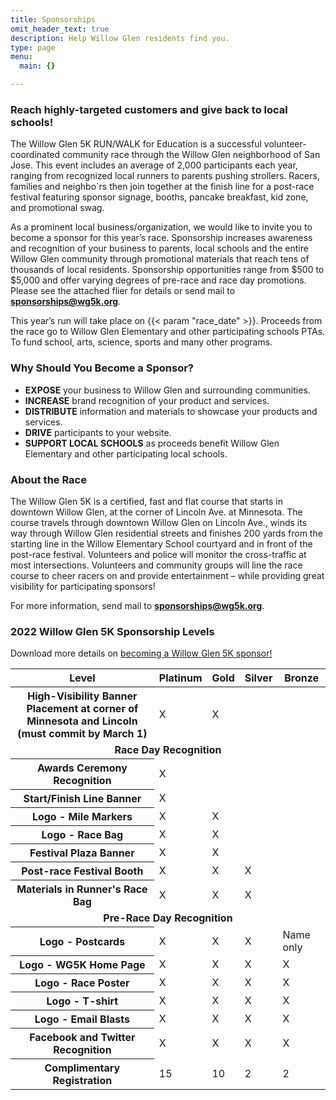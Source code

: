 ```yaml
---
title: Sponsorships
omit_header_text: true
description: Help Willow Glen residents find you.
type: page
menu:
  main: {}

---
```

### Reach highly-targeted customers and give back to local schools!

The Willow Glen 5K RUN/WALK for Education is a successful volunteer-coordinated community race through the Willow Glen neighborhood of San Jose. This event includes an average of 2,000 participants each year, ranging from recognized local runners to parents pushing strollers. Racers, families and neighbo\`rs then join together at the finish line for a post-race festival featuring sponsor signage, booths, pancake breakfast, kid zone, and promotional swag.

As a prominent local business/organization, we would like to invite you to become a sponsor for this year’s race. Sponsorship increases awareness and recognition of your business to parents, local schools and the entire Willow Glen community through promotional materials that reach tens of thousands of local residents. Sponsorship opportunities range from $500 to $5,000 and offer varying degrees of pre-race and race day promotions. Please see the attached flier for details or send mail to **sponsorships@wg5k.org**.

This year’s run will take place on {{< param "race_date" >}}. Proceeds from the race go to Willow Glen Elementary and other participating schools PTAs. To fund school, arts, science, sports and many other programs.

### Why Should You Become a Sponsor?

* **EXPOSE**  your business to Willow Glen and surrounding communities.
* **INCREASE** brand recognition of your product and services.
* **DISTRIBUTE** information and materials to showcase your products and services.
* **DRIVE** participants to your website.
* **SUPPORT LOCAL SCHOOLS** as proceeds benefit Willow Glen Elementary and other participating local schools.

### About the Race

The Willow Glen 5K is a certified, fast and flat course that starts in downtown Willow Glen, at the corner of Lincoln Ave. at Minnesota. The course travels through downtown Willow Glen on Lincoln Ave., winds its way through Willow Glen residential streets and finishes 200 yards from the starting line in the Willow Elementary School courtyard and in front of the post-race festival. Volunteers and police will monitor the cross-traffic at most intersections. Volunteers and community groups will line the race course to cheer racers on and provide entertainment – while providing great visibility for participating sponsors!

For more information, send mail to **sponsorships@wg5k.org**.

### 2022 Willow Glen 5K Sponsorship Levels

Download more details on [becoming a Willow Glen 5K sponsor!](/docs/2020_sponsorship_packet.pdf)

<table class="table">
<thead class="thead-dark">
<tr>
<th scope="col">Level</th>
<th scope="col">Platinum</th>
<th scope="col">Gold</th>
<th scope="col">Silver</th>
<th scope="col">Bronze</th>
</tr>
</thead>
<tbody>
<tr>
<th scope="row">High-Visibility Banner Placement at corner of Minnesota and Lincoln <br />(must commit by March 1)</th>
<td>X</td>
<td>X</td>
<td></td>
<td></td>
</tr>
<tr class="table-primary">
<td colspan="5"><b><center>Race Day Recognition</center></b></td>
</tr>
<tr>
<th scope="row">Awards Ceremony Recognition</th>
<td>X</td>
<td></td>
<td></td>
<td></td>
</tr>
<tr>
<th scope="row">Start/Finish Line Banner</th>
<td>X</td>
<td></td>
<td></td>
<td></td>
</tr>
<tr>
<th scope="row">Logo - Mile Markers</th>
<td>X</td>
<td>X</td>
<td></td>
<td></td>
</tr>
<tr>
<th scope="row">Logo - Race Bag</th>
<td>X</td>
<td>X</td>
<td></td>
<td></td>
</tr>
<tr>
<th scope="row">Festival Plaza Banner</th>
<td>X</td>
<td>X</td>
<td></td>
<td></td>
</tr>
<tr>
<th scope="row">Post-race Festival Booth</th>
<td>X</td>
<td>X</td>
<td>X</td>
<td></td>
</tr>
<tr>
<th scope="row">Materials in Runner's Race Bag</th>
<td>X</td>
<td>X</td>
<td>X</td>
<td></td>
</tr>
<tr class="table-primary">
<td colspan="5"><b><center>Pre-Race Day Recognition</center></b></td>
</tr>
<tr>
<th scope="row">Logo - Postcards</th>
<td>X</td>
<td>X</td>
<td>X</td>
<td>Name only</td>
</tr>
<tr>
<th scope="row">Logo - WG5K Home Page</th>
<td>X</td>
<td>X</td>
<td>X</td>
<td>X</td>
</tr>
<tr>
<th scope="row">Logo - Race Poster</th>
<td>X</td>
<td>X</td>
<td>X</td>
<td>X</td>
</tr>
<tr>
<th scope="row">Logo - T-shirt</th>
<td>X</td>
<td>X</td>
<td>X</td>
<td>X</td>
</tr>
<tr>
<th scope="row">Logo - Email Blasts</th>
<td>X</td>
<td>X</td>
<td>X</td>
<td>X</td>
</tr>
<tr>
<th scope="row">Facebook and Twitter Recognition</th>
<td>X</td>
<td>X</td>
<td>X</td>
<td>X</td>
</tr>
<tr>
<th scope="row">Complimentary Registration</th>
<td>15</td>
<td>10</td>
<td>2</td>
<td>2</td>
</tr>
</tbody>
</table>
